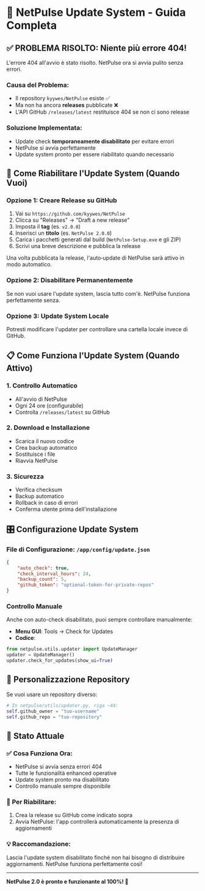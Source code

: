 # 🔄 NetPulse Update System - Guida Completa

## ✅ PROBLEMA RISOLTO: Niente più errore 404!

L'errore 404 all'avvio è stato risolto. NetPulse ora si avvia pulito senza errori.

### Causa del Problema:
- Il repository `kyywes/NetPulse` esiste ✅
- Ma non ha ancora **releases** pubblicate ❌
- L'API GitHub `/releases/latest` restituisce 404 se non ci sono release

### Soluzione Implementata:
- Update check **temporaneamente disabilitato** per evitare errori
- NetPulse si avvia perfettamente
- Update system pronto per essere riabilitato quando necessario

## 🚀 Come Riabilitare l'Update System (Quando Vuoi)

### Opzione 1: Creare Release su GitHub
1. Vai su `https://github.com/kyywes/NetPulse`
2. Clicca su "Releases" → "Draft a new release"
3. Imposta il **tag** (es. `v2.0.0`)
4. Inserisci un **titolo** (es. `NetPulse 2.0.0`)
5. Carica i pacchetti generati dal build (`NetPulse-Setup.exe` e gli ZIP)
6. Scrivi una breve descrizione e pubblica la release

Una volta pubblicata la release, l'auto‑update di NetPulse sarà attivo in modo automatico.

### Opzione 2: Disabilitare Permanentemente
Se non vuoi usare l'update system, lascia tutto com'è. NetPulse funziona perfettamente senza.

### Opzione 3: Update System Locale
Potresti modificare l'updater per controllare una cartella locale invece di GitHub.

## 📋 Come Funziona l'Update System (Quando Attivo)

### 1. **Controllo Automatico**
- All'avvio di NetPulse
- Ogni 24 ore (configurabile)
- Controlla `/releases/latest` su GitHub

### 2. **Download e Installazione**
- Scarica il nuovo codice
- Crea backup automatico
- Sostituisce i file
- Riavvia NetPulse

### 3. **Sicurezza**
- Verifica checksum
- Backup automatico
- Rollback in caso di errori
- Conferma utente prima dell'installazione

## 🎛️ Configurazione Update System

### File di Configurazione: `/app/config/update.json`
```json
{
    "auto_check": true,
    "check_interval_hours": 24,
    "backup_count": 5,
    "github_token": "optional-token-for-private-repos"
}
```

### Controllo Manuale
Anche con auto-check disabilitato, puoi sempre controllare manualmente:
- **Menu GUI**: Tools → Check for Updates
- **Codice**:
```python
from netpulse.utils.updater import UpdateManager
updater = UpdateManager()
updater.check_for_updates(show_ui=True)
```

## 🔧 Personalizzazione Repository

Se vuoi usare un repository diverso:
```python
# In netpulse/utils/updater.py, riga ~44:
self.github_owner = "tuo-username"
self.github_repo = "tuo-repository"
```

## 🎉 Stato Attuale

### ✅ Cosa Funziona Ora:
- NetPulse si avvia senza errori 404
- Tutte le funzionalità enhanced operative
- Update system pronto ma disabilitato
- Controllo manuale sempre disponibile

### 🔄 Per Riabilitare:
1. Crea la release su GitHub come indicato sopra
2. Avvia NetPulse: l'app controllerà automaticamente la presenza di aggiornamenti

### 💡 Raccomandazione:
Lascia l'update system disabilitato finché non hai bisogno di distribuire aggiornamenti. NetPulse funziona perfettamente così!

---

**NetPulse 2.0 è pronto e funzionante al 100%! 🚀**